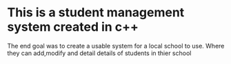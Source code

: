 # This is a student management system created in c++
The end goal was to create a usable system for a local school to use. Where they can add,modify and detail details of students in thier school
